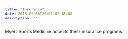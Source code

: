 ```yaml
---
title: "Insurance"
date: 2018-02-06T20:07:02-05:00
description: ""
---
```

Myers Sports Medicine accepts these insurance programs.